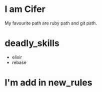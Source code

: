 # I am Cifer
My favourite path are ruby path and git path.

# deadly_skills
* elixir
* rebase

# I'm add in new_rules

